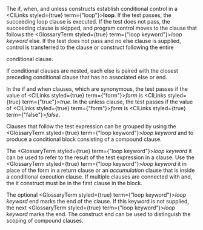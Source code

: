  



The if, when, and unless constructs establish conditional control in a <ClLinks styled={true} term={"loop"}><b>loop</b></ClLinks>. If the test passes, the succeeding loop clause is executed. If the test does not pass, the succeeding clause is skipped, and program control moves to the clause that follows the <GlossaryTerm styled={true} term={"loop keyword"}><i>loop keyword</i></GlossaryTerm> else. If the test does not pass and no else clause is supplied, control is transferred to the clause or construct following the entire 



conditional clause. 



If conditional clauses are nested, each else is paired with the closest preceding conditional clause that has no associated else or end. 



In the if and when clauses, which are synonymous, the test passes if the value of <ClLinks styled={true} term={"form"}><i>form</i></ClLinks> is <ClLinks styled={true} term={"true"}><i>true</i></ClLinks>. In the unless clause, the test passes if the value of <ClLinks styled={true} term={"form"}><i>form</i></ClLinks> is <ClLinks styled={true} term={"false"}><i>false</i></ClLinks>. 



Clauses that follow the test expression can be grouped by using the <GlossaryTerm styled={true} term={"loop keyword"}><i>loop keyword</i></GlossaryTerm> and to produce a conditional block consisting of a compound clause. 



The <GlossaryTerm styled={true} term={"loop keyword"}><i>loop keyword</i></GlossaryTerm> it can be used to refer to the result of the test expression in a clause. Use the <GlossaryTerm styled={true} term={"loop keyword"}><i>loop keyword</i></GlossaryTerm> it in place of the form in a return clause or an *accumulation* clause that is inside a conditional execution clause. If multiple clauses are connected with and, the it construct must be in the first clause in the block. 



The optional <GlossaryTerm styled={true} term={"loop keyword"}><i>loop keyword</i></GlossaryTerm> end marks the end of the clause. If this keyword is not supplied, the next <GlossaryTerm styled={true} term={"loop keyword"}><i>loop keyword</i></GlossaryTerm> marks the end. The construct end can be used to distinguish the scoping of compound clauses. 







 



 



